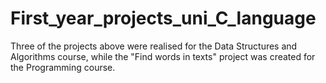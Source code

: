 # First_year_projects_uni_C_language

Three of the projects above were realised for the Data Structures and Algorithms course, while the "Find words in texts" project was created for the Programming course.
